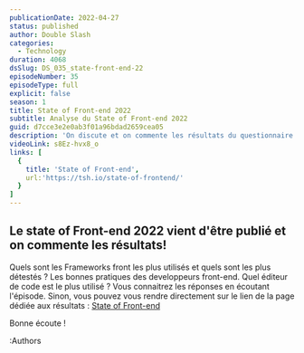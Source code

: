 ```yaml
---
publicationDate: 2022-04-27
status: published
author: Double Slash
categories:
  - Technology
duration: 4068
dsSlug: DS_035_state-front-end-22
episodeNumber: 35
episodeType: full
explicit: false
season: 1
title: State of Front-end 2022
subtitle: Analyse du State of Front-end 2022
guid: d7cce3e2e0ab3f01a96bdad2659cea05
description: 'On discute et on commente les résultats du questionnaire "State of Front-end" Retrouvez la vidéo de l''enregistrement sur le Youtube de DoubleSlash Le state of Front-end 2022 vient d''être publié ! Quels sont les Frameworks front les plus utilisés et quels sont les plus détestés ? Les bonnes pratiques des developpeurs front-end. Quel éditeur de code est le plus utilisé ? Vous connaitrez les réponses en écoutant l''épisode. Sinon, vous pouvez vous rendre directement sur le lien de la page dédiée aux résultats : State of Front-end Bonne écoute !'
videoLink: s8Ez-hvx8_o
links: [
  {
    title: 'State of Front-end',
    url:'https://tsh.io/state-of-frontend/'
  }
]
---
```


## Le state of Front-end 2022 vient d'être publié et on commente les résultats!

Quels sont les Frameworks front les plus utilisés et quels sont les plus détestés ?
Les bonnes pratiques des developpeurs front-end.
Quel éditeur de code est le plus utilisé ?
Vous connaitrez les réponses en écoutant l'épisode.
Sinon, vous pouvez vous rendre directement sur le lien de la page dédiée aux résultats : [State of Front-end](https://tsh.io/state-of-frontend/)

Bonne écoute !

:Authors
